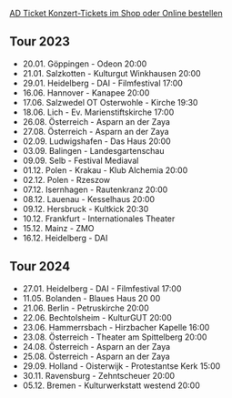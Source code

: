 [AD Ticket Konzert-Tickets im Shop oder Online bestellen](http://www.adticket.de/Sedaa.html) 


## Tour 2023
- 20.01. Göppingen - Odeon 20:00 
- 21.01. Salzkotten - Kulturgut Winkhausen 20:00
- 29.01. Heidelberg - DAI - Filmfestival 17:00
- 16.06. Hannover - Kanapee 20:00
- 17.06. Salzwedel OT Osterwohle - Kirche 19:30
- 18.06. Lich - Ev. Marienstiftskirche 17:00
- 26.08. Österreich - Asparn an der Zaya
- 27.08. Österreich - Asparn an der Zaya
- 02.09. Ludwigshafen - Das Haus 20:00
- 03.09. Balingen - Landesgartenschau 
- 09.09. Selb - Festival Mediaval
- 01.12. Polen - Krakau - Klub Alchemia 20:00
- 02.12. Polen - Rzeszow 
- 07.12. Isernhagen - Rautenkranz 20:00
- 08.12. Lauenau - Kesselhaus 20:00
- 09.12. Hersbruck - Kultkick 20:30
- 10.12. Frankfurt - Internationales Theater
- 15.12. Mainz - ZMO
- 16.12. Heidelberg - DAI 

## Tour 2024
- 27.01. Heidelberg - DAI - Filmfestival 17:00
- 11.05. Bolanden - Blaues Haus 20 00
- 21.06. Berlin - Petruskirche 20:00
- 22.06. Bechtolsheim - KulturGUT 20:00
- 23.06. Hammerrsbach - Hirzbacher Kapelle 16:00
- 23.08. Österreich - Theater am Spittelberg 20:00
- 24.08. Österreich - Asparn an der Zaya
- 25.08. Österreich - Asparn an der Zaya
- 29.09. Holland - Oisterwijk - Protestantse Kerk 15:00
- 30.11. Ravensburg - Zehntscheuer 20:00
- 05.12. Bremen - Kulturwerkstatt westend 20:00
